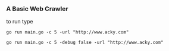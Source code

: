 ### A Basic Web Crawler 

to run type 

```
go run main.go -c 5 -url "http://www.acky.com" 
```


```
go run main.go -c 5 -debug false -url "http://www.acky.com" 
```
